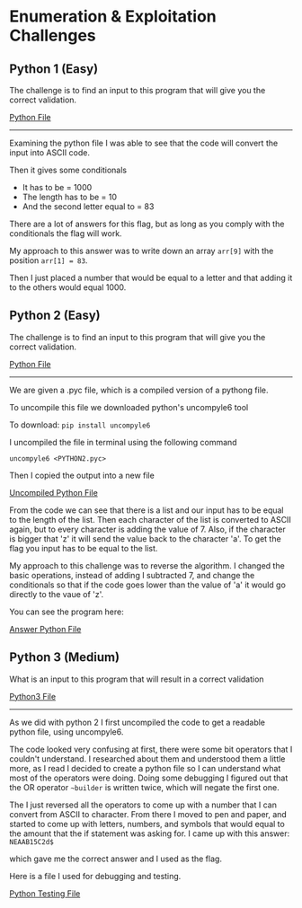 # Enumeration & Exploitation Challenges

## Python 1 (Easy)

The challenge is to find an input to this program that will give you the correct validation.

[Python File](python1.py)

---

Examining the python file I was able to see that the code will convert the input into ASCII code.

Then it gives some conditionals

- It has to be = 1000
- The length has to be = 10
- And the second letter equal to = 83

There are a lot of answers for this flag, but as long as you comply with the conditionals the flag
will work.

My approach to this answer was to write down an array `arr[9]` with the position `arr[1] = 83`.

Then I just placed a number that would be equal to a letter and that adding it to the others would
equal 1000.

## Python 2 (Easy)

The challenge is to find an input to this program that will give you the correct validation.

[Python File](PYTHON2.pyc)

---

We are given a .pyc file, which is a compiled version of a pythong file.

To uncompile this file we downloaded python's uncompyle6 tool

To download:
`pip install uncompyle6`

I uncompiled the file in terminal using the following command

`uncompyle6 <PYTHON2.pyc>`

Then I copied the output into a new file

[Uncompiled Python File](decpython2.py)

From the code we can see that there is a list and our input has to be equal to the length of the list.
Then each character of the list is converted to ASCII again, but to every character is adding the value
of 7. Also, if the character is bigger that 'z' it will send the value back to the character 'a'.
To get the flag you input has to be equal to the list.

My approach to this challenge was to reverse the algorithm. I changed the basic operations, instead of adding
I subtracted 7, and change the conditionals so that if the code goes lower than the value of 'a' it would go
directly to the vaue of 'z'.

You can see the program here:

[Answer Python File](py2answer.py)

## Python 3 (Medium)

What is an input to this program that will result in a correct validation

[Python3 File](PYTHON3.pyc)

---

As we did with python 2 I first uncompiled the code to get a readable python file, using uncompyle6.

The code looked very confusing at first, there were some bit operators that I couldn't understand.
I researched about them and understood them a little more, as I read I decided to create a python file so I
can understand what most of the operators were doing. Doing some debugging I figured out that the
OR operator `~builder` is written twice, which will negate the first one.

The I just reversed all the operators to come up with a number that I can convert from ASCII to character. From there
I moved to pen and paper, and started to come up with letters, numbers, and symbols that would equal to the amount that
the if statement was asking for. I came up with this answer:
`NEAAB15C2d$`

which gave me the correct answer and I used as the flag.

Here is a file I used for debugging and testing.

[Python Testing File](testing.py)
